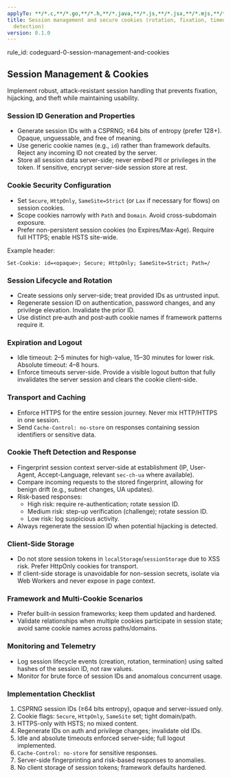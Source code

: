 ```yaml
---
applyTo: **/*.c,**/*.go,**/*.h,**/*.java,**/*.js,**/*.jsx,**/*.mjs,**/*.php,**/*.py,**/*.pyi,**/*.pyx,**/*.rb,**/*.ts,**/*.tsx
title: Session management and secure cookies (rotation, fixation, timeouts, theft
  detection)
version: 0.1.0
---
```


rule_id: codeguard-0-session-management-and-cookies

## Session Management & Cookies

Implement robust, attack-resistant session handling that prevents fixation, hijacking, and theft while maintaining usability.

### Session ID Generation and Properties
- Generate session IDs with a CSPRNG; ≥64 bits of entropy (prefer 128+). Opaque, unguessable, and free of meaning.
- Use generic cookie names (e.g., `id`) rather than framework defaults. Reject any incoming ID not created by the server.
- Store all session data server-side; never embed PII or privileges in the token. If sensitive, encrypt server-side session store at rest.

### Cookie Security Configuration
- Set `Secure`, `HttpOnly`, `SameSite=Strict` (or `Lax` if necessary for flows) on session cookies.
- Scope cookies narrowly with `Path` and `Domain`. Avoid cross-subdomain exposure.
- Prefer non-persistent session cookies (no Expires/Max-Age). Require full HTTPS; enable HSTS site-wide.

Example header:
```
Set-Cookie: id=<opaque>; Secure; HttpOnly; SameSite=Strict; Path=/
```

### Session Lifecycle and Rotation
- Create sessions only server-side; treat provided IDs as untrusted input.
- Regenerate session ID on authentication, password changes, and any privilege elevation. Invalidate the prior ID.
- Use distinct pre‑auth and post‑auth cookie names if framework patterns require it.

### Expiration and Logout
- Idle timeout: 2–5 minutes for high-value, 15–30 minutes for lower risk. Absolute timeout: 4–8 hours.
- Enforce timeouts server-side. Provide a visible logout button that fully invalidates the server session and clears the cookie client-side.

### Transport and Caching
- Enforce HTTPS for the entire session journey. Never mix HTTP/HTTPS in one session.
- Send `Cache-Control: no-store` on responses containing session identifiers or sensitive data.

### Cookie Theft Detection and Response
- Fingerprint session context server-side at establishment (IP, User-Agent, Accept-Language, relevant `sec-ch-ua` where available).
- Compare incoming requests to the stored fingerprint, allowing for benign drift (e.g., subnet changes, UA updates).
- Risk-based responses:
  - High risk: require re-authentication; rotate session ID.
  - Medium risk: step-up verification (challenge); rotate session ID.
  - Low risk: log suspicious activity.
- Always regenerate the session ID when potential hijacking is detected.

### Client-Side Storage
- Do not store session tokens in `localStorage`/`sessionStorage` due to XSS risk. Prefer HttpOnly cookies for transport.
- If client-side storage is unavoidable for non-session secrets, isolate via Web Workers and never expose in page context.

### Framework and Multi-Cookie Scenarios
- Prefer built-in session frameworks; keep them updated and hardened.
- Validate relationships when multiple cookies participate in session state; avoid same cookie names across paths/domains.

### Monitoring and Telemetry
- Log session lifecycle events (creation, rotation, termination) using salted hashes of the session ID, not raw values.
- Monitor for brute force of session IDs and anomalous concurrent usage.

### Implementation Checklist
1) CSPRNG session IDs (≥64 bits entropy), opaque and server-issued only.
2) Cookie flags: `Secure`, `HttpOnly`, `SameSite` set; tight domain/path.
3) HTTPS-only with HSTS; no mixed content.
4) Regenerate IDs on auth and privilege changes; invalidate old IDs.
5) Idle and absolute timeouts enforced server-side; full logout implemented.
6) `Cache-Control: no-store` for sensitive responses.
7) Server-side fingerprinting and risk-based responses to anomalies.
8) No client storage of session tokens; framework defaults hardened.
